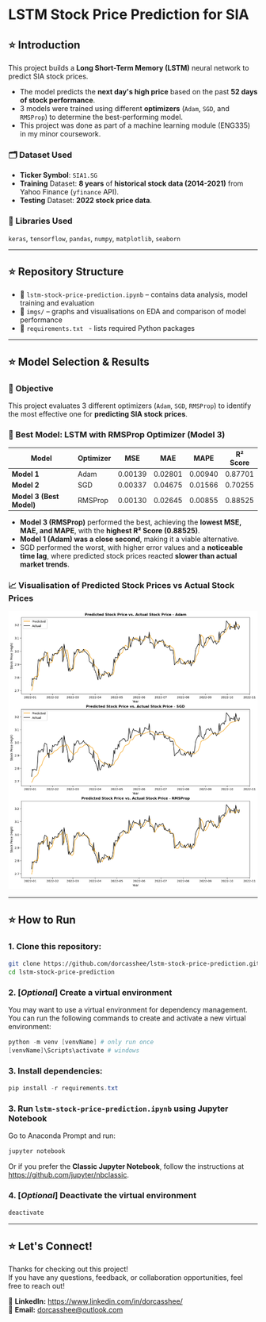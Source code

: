 # LSTM Stock Price Prediction for SIA

## ⭐ Introduction
This project builds a **Long Short-Term Memory (LSTM)** neural network to predict SIA stock prices.

- The model predicts the **next day's high price** based on the past **52 days of stock performance**.
- 3 models were trained using different **optimizers** (`Adam`, `SGD`, and `RMSProp`) to determine the best-performing model.
- This project was done as part of a machine learning module (ENG335) in my minor coursework.

### 🗂️ Dataset Used
- **Ticker Symbol**: `SIA1.SG`
- **Training** Dataset: **8 years** of **historical stock data (2014-2021)** from Yahoo Finance (`yfinance` API).
- **Testing** Dataset: **2022 stock price data**.

### 📘 Libraries Used
`keras`, `tensorflow`, `pandas`, `numpy`, `matplotlib`, `seaborn`

---

## ⭐ Repository Structure
- 🍞 `lstm-stock-price-prediction.ipynb` – contains data analysis, model training and evaluation
- 🍞 `imgs/` – graphs and visualisations on EDA and comparison of model performance
- 🍞 `requirements.txt ` - lists required Python packages

---

## ⭐ Model Selection & Results
### 📌 Objective
This project evaluates 3 different optimizers (`Adam`, `SGD`, `RMSProp`) to identify the most effective one for **predicting SIA stock prices**.

### 🌟 Best Model: LSTM with RMSProp Optimizer (Model 3)
| **Model** | **Optimizer** | **MSE** | **MAE** | **MAPE** | **R² Score** |  
|-----------|--------------|---------|---------|----------|------------|  
| **Model 1** | Adam | 0.00139 | 0.02801 | 0.00940 | 0.87701 |  
| **Model 2** | SGD | 0.00337 | 0.04675 | 0.01566 | 0.70255 |  
| **Model 3 (Best Model)** | RMSProp | 0.00130 | 0.02645 | 0.00855 | 0.88525 | 

- **Model 3 (RMSProp)** performed the best, achieving the **lowest MSE, MAE, and MAPE**, with the **highest R² Score (0.88525)**.
- **Model 1 (Adam) was a close second**, making it a viable alternative.
- SGD performed the worst, with higher error values and a **noticeable time lag**, where predicted stock prices reacted **slower than actual market trends**.

### 📈 Visualisation of Predicted Stock Prices vs Actual Stock Prices  
![predicted-vs-actual-prices](imgs/model-results.png)

---

## ⭐ How to Run  
### 1. Clone this repository:
```bash
git clone https://github.com/dorcasshee/lstm-stock-price-prediction.git
cd lstm-stock-price-prediction
```

### 2. [*Optional*] Create a virtual environment
You may want to use a virtual environment for dependency management. You can run the following commands to create and activate a new virtual environment:
```powershell
python -m venv [venvName] # only run once
[venvName]\Scripts\activate # windows
```

### 3. Install dependencies:  
```powershell
pip install -r requirements.txt
```

### 3. Run `lstm-stock-price-prediction.ipynb` using Jupyter Notebook
Go to Anaconda Prompt and run:
```powershell
jupyter notebook
```
Or if you prefer the **Classic Jupyter Notebook**, follow the instructions at https://github.com/jupyter/nbclassic.

### 4. [*Optional*] Deactivate the virtual environment
```powershell
deactivate
```

---

## ⭐ Let's Connect!
Thanks for checking out this project!  
If you have any questions, feedback, or collaboration opportunities, feel free to reach out!  

🔗 **LinkedIn:** https://www.linkedin.com/in/dorcasshee/  
📧 **Email:** dorcasshee@outlook.com